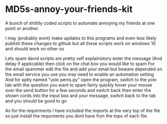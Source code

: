 # MD5s-annoy-your-friends-kit
A bunch of shittily coded scripts to automate annoying my friends at one point or another.

I may (probably wont) make updates to this programs and even less likely publish these changes to github but all these scripts work on windows 10 and should work on other os

Lets spam david scripts are pretty self explainistory enter the message (And delay if applicable) then click on the chat box you would like to spam
For the email spammer edit the file and add your email but beware depended on the email service you use you may need to enable an automation setting
And for aptly named "yolo penis.py" open the program, switch to the yolo tab with the question  you want to spam fairly quickly hover your mouse over the send button for a few seconds and switch back then enter the shown cords into the input box and your message, switch back to the tab and you should be good to go

As for the requirments I have included the imports at the very top of the file so just install the requrments you dont have fron the tops of each file
